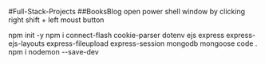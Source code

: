 #Full-Stack-Projects
##BooksBlog
open power shell window by clicking right shift + left moust button

npm init -y
npm i connect-flash cookie-parser dotenv ejs express express-ejs-layouts express-fileupload express-session mongodb mongoose
code .
npm i nodemon --save-dev
